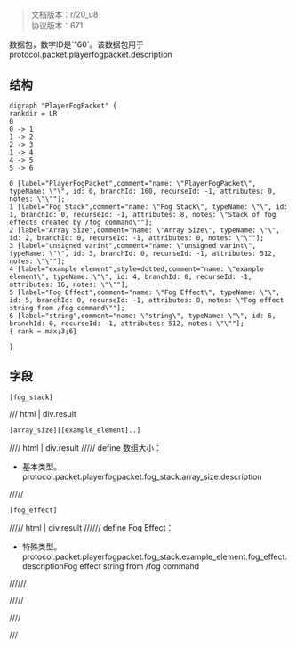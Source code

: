 # <!-- md:samp PlayerFogPacket -->

> 文档版本：r/20_u8<br/>协议版本：671

<!-- md:samp PlayerFogPacket -->数据包，数字ID是`160`。该数据包用于protocol.packet.playerfogpacket.description

## 结构

```viz
digraph "PlayerFogPacket" {
rankdir = LR
0
0 -> 1
1 -> 2
2 -> 3
1 -> 4
4 -> 5
5 -> 6

0 [label="PlayerFogPacket",comment="name: \"PlayerFogPacket\", typeName: \"\", id: 0, branchId: 160, recurseId: -1, attributes: 0, notes: \"\""];
1 [label="Fog Stack",comment="name: \"Fog Stack\", typeName: \"\", id: 1, branchId: 0, recurseId: -1, attributes: 8, notes: \"Stack of fog effects created by /fog command\""];
2 [label="Array Size",comment="name: \"Array Size\", typeName: \"\", id: 2, branchId: 0, recurseId: -1, attributes: 0, notes: \"\""];
3 [label="unsigned varint",comment="name: \"unsigned varint\", typeName: \"\", id: 3, branchId: 0, recurseId: -1, attributes: 512, notes: \"\""];
4 [label="example element",style=dotted,comment="name: \"example element\", typeName: \"\", id: 4, branchId: 0, recurseId: -1, attributes: 16, notes: \"\""];
5 [label="Fog Effect",comment="name: \"Fog Effect\", typeName: \"\", id: 5, branchId: 0, recurseId: -1, attributes: 0, notes: \"Fog effect string from /fog command\""];
6 [label="string",comment="name: \"string\", typeName: \"\", id: 6, branchId: 0, recurseId: -1, attributes: 512, notes: \"\""];
{ rank = max;3;6}

}

```

## 字段

```title='PlayerFogPacket'
[fog_stack]
```

/// html | div.result
```title='Fog Stack'
[array_size][[example_element]..]
```

//// html | div.result
///// define
数组大小：<!-- md:samp unsigned varint -->

- 基本类型。protocol.packet.playerfogpacket.fog_stack.array_size.description


/////
```title='示例元素'
[fog_effect]
```

///// html | div.result
////// define
Fog Effect：[<!-- md:samp string -->](../types/string.md)

- 特殊类型。protocol.packet.playerfogpacket.fog_stack.example_element.fog_effect.descriptionFog effect string from /fog command


//////

/////

////

///

